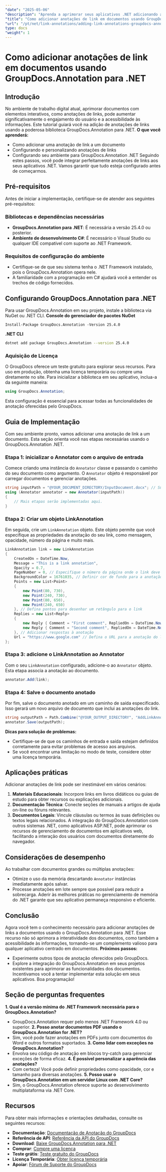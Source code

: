 ```yaml
---
"date": "2025-05-06"
"description": "Aprenda a aprimorar seus aplicativos .NET adicionando anotações de links interativas usando a poderosa biblioteca GroupDocs.Annotation. Siga nosso guia passo a passo e melhore a interatividade dos seus documentos hoje mesmo."
"title": "Como adicionar anotações de link em documentos usando GroupDocs.Annotation para .NET | Guia do desenvolvedor"
"url": "/pt/net/link-annotations/adding-link-annotations-groupdocs-annotation-dotnet/"
type: docs
"weight": 1
---
```


# Como adicionar anotações de link em documentos usando GroupDocs.Annotation para .NET
## Introdução
No ambiente de trabalho digital atual, aprimorar documentos com elementos interativos, como anotações de links, pode aumentar significativamente o engajamento do usuário e a acessibilidade às informações. Este tutorial guiará você na adição de anotações de links usando a poderosa biblioteca GroupDocs.Annotation para .NET.
**O que você aprenderá:**
- Como adicionar uma anotação de link a um documento
- Configurando e personalizando anotações de links
- Configurando seu ambiente para GroupDocs.Annotation .NET
Seguindo estes passos, você pode integrar perfeitamente anotações de links aos seus aplicativos .NET. Vamos garantir que tudo esteja configurado antes de começarmos.
## Pré-requisitos
Antes de iniciar a implementação, certifique-se de atender aos seguintes pré-requisitos:
### Bibliotecas e dependências necessárias
- **GroupDocs.Annotation para .NET**: É necessária a versão 25.4.0 ou posterior.
- **Ambiente de desenvolvimento C#**: É necessário o Visual Studio ou qualquer IDE compatível com suporte ao .NET Framework.
### Requisitos de configuração do ambiente
- Certifique-se de que seu sistema tenha o .NET Framework instalado, pois o GroupDocs.Annotation opera nele.
- A familiaridade com a programação em C# ajudará você a entender os trechos de código fornecidos.
## Configurando GroupDocs.Annotation para .NET
Para usar GroupDocs.Annotation em seu projeto, instale a biblioteca via NuGet ou .NET CLI.
**Console do gerenciador de pacotes NuGet**
```shell
Install-Package GroupDocs.Annotation -Version 25.4.0
```
**.NET CLI**
```bash
dotnet add package GroupDocs.Annotation --version 25.4.0
```
### Aquisição de Licença
O GroupDocs oferece um teste gratuito para explorar seus recursos. Para uso em produção, obtenha uma licença temporária ou compre uma diretamente no site.
Para inicializar a biblioteca em seu aplicativo, inclua-a da seguinte maneira:
```csharp
using GroupDocs.Annotation;
```
Esta configuração é essencial para acessar todas as funcionalidades de anotação oferecidas pelo GroupDocs.
## Guia de Implementação
Com seu ambiente pronto, vamos adicionar uma anotação de link a um documento. Esta seção orienta você nas etapas necessárias usando o GroupDocs.Annotation .NET.
### Etapa 1: inicializar o Annotator com o arquivo de entrada
Comece criando uma instância do `Annotator` classe e passando o caminho do seu documento como argumento. O `Annotator` objeto é responsável por carregar documentos e gerenciar anotações.
```csharp
string inputPath = "@YOUR_DOCUMENT_DIRECTORY/InputDocument.docx"; // Substitua pelo caminho do seu documento
using (Annotator annotator = new Annotator(inputPath))
{
    // Mais etapas serão implementadas aqui.
}
```
### Etapa 2: Criar um objeto LinkAnnotation
Em seguida, crie um `LinkAnnotation` objeto. Este objeto permite que você especifique as propriedades da anotação do seu link, como mensagem, opacidade, número da página e muito mais.
```csharp
LinkAnnotation link = new LinkAnnotation
{
    CreatedOn = DateTime.Now,
    Message = "This is a link annotation",
    Opacity = 0.7,
    PageNumber = 0, // Especifique o número da página onde o link deve ser adicionado
    BackgroundColor = 16761035, // Definir cor de fundo para a anotação
    Points = new List<Point>
    {
        new Point(80, 730),
        new Point(240, 730),
        new Point(80, 650),
        new Point(240, 650)
    }, // Defina pontos para desenhar um retângulo para o link
    Replies = new List<Reply>
    {
        new Reply { Comment = "First comment", RepliedOn = DateTime.Now },
        new Reply { Comment = "Second comment", RepliedOn = DateTime.Now }
    }, // Adicionar respostas à anotação
    Url = "https://www.google.com" // Defina o URL para a anotação do link
};
```
### Etapa 3: adicione o LinkAnnotation ao Annotator
Com o seu `LinkAnnotation` configurado, adicione-o ao `Annotator` objeto. Esta etapa associa a anotação ao documento.
```csharp
annotator.Add(link);
```
### Etapa 4: Salve o documento anotado
Por fim, salve o documento anotado em um caminho de saída especificado. Isso gerará um novo arquivo de documento que inclui as anotações do link.
```csharp
string outputPath = Path.Combine("@YOUR_OUTPUT_DIRECTORY", "AddLinkAnnotation-output.docx");
annotator.Save(outputPath);
```
**Dicas para solução de problemas:**
- Certifique-se de que os caminhos de entrada e saída estejam definidos corretamente para evitar problemas de acesso aos arquivos.
- Se você encontrar uma limitação no modo de teste, considere obter uma licença temporária.
## Aplicações práticas
Adicionar anotações de link pode ser inestimável em vários cenários:
1. **Materiais Educacionais**: Incorpore links em livros didáticos ou guias de estudo para obter recursos ou explicações adicionais.
2. **Documentação Técnica**: Conecte seções de manuais a artigos de ajuda on-line ou fóruns relevantes.
3. **Documentos Legais**: Vincule cláusulas ou termos às suas definições ou textos legais relacionados.
A integração do GroupDocs.Annotation com outros sistemas .NET, como aplicativos ASP.NET, pode aprimorar os recursos de gerenciamento de documentos em aplicativos web, facilitando a interação dos usuários com documentos diretamente do navegador.
## Considerações de desempenho
Ao trabalhar com documentos grandes ou múltiplas anotações:
- Otimize o uso da memória descartando `Annotator` instâncias imediatamente após salvar.
- Processe anotações em lote sempre que possível para reduzir a sobrecarga.
Aderir às melhores práticas no gerenciamento de memória do .NET garante que seu aplicativo permaneça responsivo e eficiente.
## Conclusão
Agora você tem o conhecimento necessário para adicionar anotações de links a documentos usando o GroupDocs.Annotation para .NET. Esse recurso não só aprimora a interatividade dos documentos, como também a acessibilidade às informações, tornando-se um complemento valioso para qualquer aplicativo centrado em documentos.
**Próximos passos:**
- Experimente outros tipos de anotação oferecidos pelo GroupDocs.
- Explore a integração do GroupDocs.Annotation em seus projetos existentes para aprimorar as funcionalidades dos documentos.
Incentivamos você a tentar implementar esta solução em seus aplicativos. Boa programação!
## Seção de perguntas frequentes
**1. Qual é a versão mínima do .NET Framework necessária para o GroupDocs.Annotation?**
   - GroupDocs.Annotation requer pelo menos .NET Framework 4.0 ou superior.
**2. Posso anotar documentos PDF usando o GroupDocs.Annotation for .NET?**
   - Sim, você pode fazer anotações em PDFs junto com documentos do Word e outros formatos suportados.
**3. Como lidar com exceções no GroupDocs.Annotation?**
   - Envolva seu código de anotação em blocos try-catch para gerenciar exceções de forma eficaz.
**4. É possível personalizar a aparência das anotações?**
   - Com certeza! Você pode definir propriedades como opacidade, cor e tamanho para diversas anotações.
**5. Posso usar o GroupDocs.Annotation em um servidor Linux com .NET Core?**
   - Sim, o GroupDocs.Annotation oferece suporte ao desenvolvimento multiplataforma via .NET Core.
## Recursos
Para obter mais informações e orientações detalhadas, consulte os seguintes recursos:
- **Documentação**: [Documentação de Anotação do GroupDocs](https://docs.groupdocs.com/annotation/net/)
- **Referência de API**: [Referência da API do GroupDocs](https://reference.groupdocs.com/annotation/net/)
- **Download**: [Baixe GroupDocs.Annotation para .NET](https://releases.groupdocs.com/annotation/net/)
- **Comprar**: [Compre uma licença](https://purchase.groupdocs.com/buy)
- **Teste grátis**: [Teste gratuito do GroupDocs](https://releases.groupdocs.com/annotation/net/)
- **Licença Temporária**: [Obter licença temporária](https://purchase.groupdocs.com/temporary-license/)
- **Apoiar**: [Fórum de Suporte do GroupDocs](https://forum.groupdocs.com/c/annotation/)